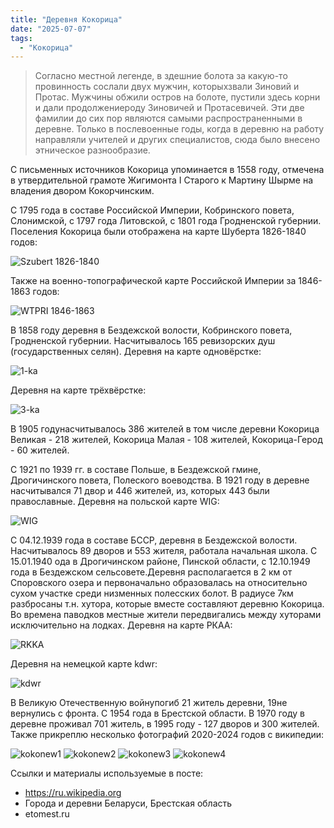 ```yaml
---
title: "Деревня Кокорица"
date: "2025-07-07"
tags: 
  - "Кокорица"
---
```


> Согласно местной легенде, в здешние болота за какую-то провинность сослали двух мужчин, которыхзвали Зиновий и Протас. Мужчины обжили остров на болоте, пустили здесь корни и дали продолжениероду Зиновичей и Протасевичей. Эти две фамилии до сих пор являются самыми распространенными в деревне. Только в послевоенные годы, когда в деревню на работу направляли учителей и других специалистов, сюда было внесено этническое разнообразие. 

С письменных источников Кокорица упоминается в 1558 году, отмечена в утвердительной грамоте Жигимонта I Старого к Мартину Шырме на владения двором Кокорчинским.

С 1795 года в составе Российской Империи, Кобринского повета, Слонимской, с 1797 года Литовской, с 1801 года Гродненской губернии. Поселения Кокорица были отображена на карте Шуберта 1826-1840 годов:

![Szubert 1826-1840](https://github.com/user-attachments/assets/eb15b7f3-54d6-49cc-8d36-f2093eb20c9e)

Также на военно-топографической карте Российской Империи за 1846-1863 годов:

![WTPRI 1846-1863](https://github.com/user-attachments/assets/841d6be9-efbf-4ece-bbb2-91e837f42a2b)

В 1858 году деревня в Бездежской волости, Кобринского повета, Гродненской губернии. Насчитывалось 165 ревизорских душ (государственных селян). Деревня на карте одновёрстке:

![1-ka](https://github.com/user-attachments/assets/15d07f53-a619-4874-9ce3-7a76dedc0618)

Деревня на карте трёхвёрстке:

![3-ka](https://github.com/user-attachments/assets/10827105-1683-4d4f-ac06-6af761ef6263)

В 1905 годунасчитывалось 386 жителей в том числе деревни Кокорица Великая - 218 жителей, Кокорица Малая - 108 жителей, Кокорица-Герод - 60 жителей.

С 1921 по 1939 гг. в составе Польше, в Бездежской гмине, Дрогичинского повета, Полеского воеводства. В 1921 году в деревне насчитывался 71 двор и 446 жителей, из, которых 443 были православные. Деревня на польской карте WIG:

![WIG](https://github.com/user-attachments/assets/24fe50f8-9557-43cf-a7d2-592a763f7480)

С 04.12.1939 года в составе БССР, деревня в Бездежской волости. Насчитывалось 89 дворов и 553 жителя, работала начальная школа. С 15.01.1940 ода в Дрогичинском районе, Пинской области, с 12.10.1949 года в Бездежском сельсовете.Деревня располагается в 2 км от Споровского озера и первоначально образовалась на относительно сухом участке среди низменных полесских болот. В радиусе 7км разбросаны т.н. хутора, которые вместе составляют деревню Кокорица. Во времена паводков местные жители передвигались между хуторами исключительно на лодках. Деревня на карте РКАА:

![RKKA](https://github.com/user-attachments/assets/ac15a022-8b2d-47a2-9f01-efe68d51e9ba)

Деревня на немецкой карте kdwr:

![kdwr](https://github.com/user-attachments/assets/998082d0-0901-4db1-86e8-62fb8273ceff)

В Великую Отечественную войнупогиб 21 житель деревни, 19не вернулись с фронта. С 1954 года в Брестской области. В 1970 году в деревне проживал 701 житель, в 1995 году - 127 дворов и 300 жителей. Также прикреплю несколько фотографий 2020-2024 годов с википедии:

![kokonew1](https://github.com/user-attachments/assets/3cbfdfe9-04d9-43d5-98e0-4f97bf62dc2b)
![kokonew2](https://github.com/user-attachments/assets/3ed35189-9baa-41b6-af2f-23f5c33903d2)
![kokonew3](https://github.com/user-attachments/assets/695b8dfe-ddfd-4881-ad15-56553b81eb43)
![kokonew4](https://github.com/user-attachments/assets/587e9acd-7aa7-403c-adf2-408581cad649)

Ссылки и материалы используемые в посте:
- https://ru.wikipedia.org
- Города и деревни Беларуси, Брестская область
- etomest.ru
